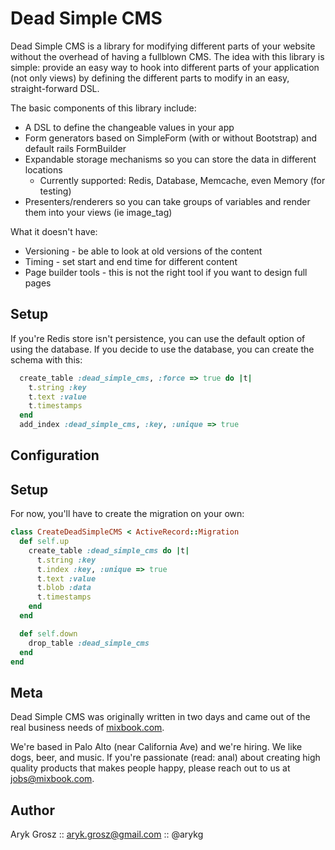 Dead Simple CMS
======

Dead Simple CMS is a library for modifying different parts of your website without the overhead of having a
fullblown CMS. The idea with this library is simple: provide an easy way to hook into different parts of your
application (not only views) by defining the different parts to modify in an easy, straight-forward DSL.

The basic components of this library include:

 * A DSL to define the changeable values in your app
 * Form generators based on SimpleForm (with or without Bootstrap) and default rails FormBuilder
 * Expandable storage mechanisms so you can store the data in different locations
   * Currently supported: Redis, Database, Memcache, even Memory (for testing)
 * Presenters/renderers so you can take groups of variables and render them into your views (ie image_tag)

What it doesn't have:

 * Versioning - be able to look at old versions of the content
 * Timing - set start and end time for different content
 * Page builder tools - this is not the right tool if you want to design full pages

Setup
------------

If you're Redis store isn't persistence, you can use the default option of using the database.
If you decide to use the database, you can create the schema with this:

```ruby
  create_table :dead_simple_cms, :force => true do |t|
    t.string :key
    t.text :value
    t.timestamps
  end
  add_index :dead_simple_cms, :key, :unique => true
```

Configuration
-------------


Setup
-----

For now, you'll have to create the migration on your own:

```ruby
class CreateDeadSimpleCMS < ActiveRecord::Migration
  def self.up
    create_table :dead_simple_cms do |t|
      t.string :key
      t.index :key, :unique => true
      t.text :value
      t.blob :data
      t.timestamps
    end
  end

  def self.down
    drop_table :dead_simple_cms
  end
end
```

Meta
----

Dead Simple CMS was originally written in two days and came out of the real business
needs of [mixbook.com](http://www.mixbook.com).

We're based in Palo Alto (near California Ave) and we're hiring. We like dogs, beer, and music. If you're passionate
(read: anal) about creating high quality products that makes people happy, please reach out to us at jobs@mixbook.com.


Author
------

Aryk Grosz :: aryk.grosz@gmail.com :: @arykg